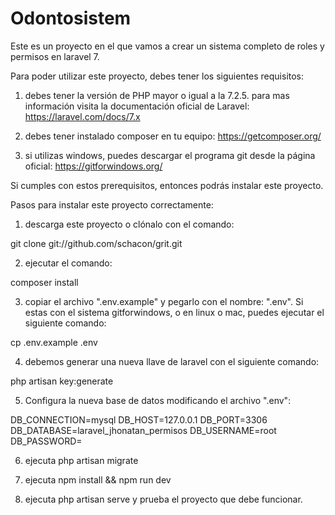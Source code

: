 #  Odontosistem

Este es un proyecto en el que vamos a crear un sistema completo de roles y permisos en laravel 7. 

Para poder utilizar este proyecto, debes tener los siguientes requisitos:

1) debes tener la versión de PHP mayor o igual a la 7.2.5. 
para mas información visita la documentación oficial de Laravel: https://laravel.com/docs/7.x

2) debes tener instalado composer en tu equipo: https://getcomposer.org/

3) si utilizas windows, puedes descargar el programa git desde la página oficial: https://gitforwindows.org/

Si cumples con estos prerequisitos, entonces podrás instalar este proyecto.

Pasos para instalar este proyecto correctamente:

1) descarga este proyecto o clónalo con el comando: 

git clone git://github.com/schacon/grit.git

2) ejecutar el comando: 

composer install

3) copiar el archivo ".env.example" y pegarlo con el nombre: ".env". Si estas con el sistema gitforwindows, o en linux o mac, puedes ejecutar el siguiente comando: 

cp .env.example .env

4) debemos generar una nueva llave de laravel con el siguiente comando:

php artisan key:generate

5) Configura la nueva base de datos modificando el archivo ".env":

DB_CONNECTION=mysql
DB_HOST=127.0.0.1
DB_PORT=3306
DB_DATABASE=laravel_jhonatan_permisos
DB_USERNAME=root
DB_PASSWORD=

6) ejecuta php artisan migrate

7) ejecuta npm install && npm run dev

8) ejecuta php artisan serve y prueba el proyecto que debe funcionar.
